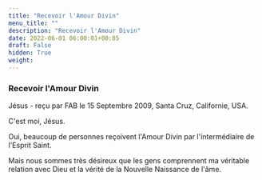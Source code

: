 ```yaml
---
title: "Recevoir l'Amour Divin"
menu_title: ""
description: "Recevoir l'Amour Divin"
date: 2022-06-01 06:00:01+00:85
draft: False
hidden: True
weight:
---
```

### Recevoir l'Amour Divin

Jésus - reçu par FAB le 15 Septembre 2009, Santa Cruz, Californie, USA.

C'est moi, Jésus.

Oui, beaucoup de personnes reçoivent l'Amour Divin par l'intermédiaire de l'Esprit Saint.

Mais nous sommes très désireux que les gens comprennent ma véritable relation avec Dieu et la vérité de la Nouvelle Naissance de l'âme.